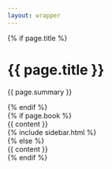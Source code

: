 ```yaml
---
layout: wrapper
---
```

{% if page.title %}
<div class="docs-header"tabindex="-1">
  <div class="container">
    <h1>{{ page.title }}</h1>
    <p>{{ page.summary }}</p>
  </div>
</div>
{% endif %}
<div class="container" id="content" >
  <div class="row">
    {% if page.book %}
    <div class="col-md-9">
      {{ content }}
    </div>
    <div class="col-md-3">
      {% include sidebar.html %}
    </div>
    {% else %}
    <div class="col-md-12">
      {{ content }}
    </div>
    {% endif %}
  </div>
</div>
